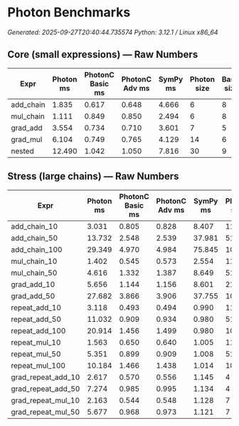 # Photon Benchmarks
_Generated: 2025-09-27T20:40:44.735574_
_Python: 3.12.1 / Linux x86_64_

## Core (small expressions) — Raw Numbers

| Expr | Photon ms | PhotonC Basic ms | PhotonC Adv ms | SymPy ms | Photon size | Basic size | Adv size | SymPy size | CompRaw | CompBasic | CompAdv | SpeedRaw | SpeedBasic | SpeedAdv |
|------|-----------|------------------|----------------|----------|-------------|------------|----------|------------|---------|-----------|---------|----------|-----------|----------|
| add_chain | 1.835 | 0.617 | 0.648 | 4.666 | 6 | 8 | 8 | 8 | 25.00% | 0.00% | 0.00% | 0.39× | 0.13× | 0.14× |
| mul_chain | 1.111 | 0.849 | 0.850 | 2.494 | 6 | 8 | 8 | 8 | 25.00% | 0.00% | 0.00% | 0.45× | 0.34× | 0.34× |
| grad_add | 3.554 | 0.734 | 0.710 | 3.601 | 7 | 5 | 5 | 5 | -40.00% | 0.00% | 0.00% | 0.99× | 0.20× | 0.20× |
| grad_mul | 6.104 | 0.749 | 0.765 | 4.129 | 14 | 6 | 6 | 6 | -133.33% | 0.00% | 0.00% | 1.48× | 0.18× | 0.19× |
| nested | 12.490 | 1.042 | 1.050 | 7.816 | 30 | 9 | 9 | 9 | -233.33% | 0.00% | 0.00% | 1.60× | 0.13× | 0.13× |

## Stress (large chains) — Raw Numbers

| Expr | Photon ms | PhotonC Basic ms | PhotonC Adv ms | SymPy ms | Photon size | Basic size | Adv size | SymPy size | CompRaw | CompBasic | CompAdv | SpeedRaw | SpeedBasic | SpeedAdv |
|------|-----------|------------------|----------------|----------|-------------|------------|----------|------------|---------|-----------|---------|----------|-----------|----------|
| add_chain_10 | 3.031 | 0.805 | 0.828 | 8.407 | 11 | 11 | 11 | 11 | 0.00% | 0.00% | 0.00% | 0.36× | 0.10× | 0.10× |
| add_chain_50 | 13.732 | 2.548 | 2.539 | 37.981 | 51 | 51 | 51 | 51 | 0.00% | 0.00% | 0.00% | 0.36× | 0.07× | 0.07× |
| add_chain_100 | 29.349 | 4.970 | 4.984 | 75.845 | 101 | 101 | 101 | 101 | 0.00% | 0.00% | 0.00% | 0.39× | 0.07× | 0.07× |
| mul_chain_10 | 1.402 | 0.545 | 0.573 | 2.554 | 11 | 11 | 11 | 11 | 0.00% | 0.00% | 0.00% | 0.55× | 0.21× | 0.22× |
| mul_chain_50 | 4.616 | 1.332 | 1.387 | 8.649 | 51 | 51 | 51 | 51 | 0.00% | 0.00% | 0.00% | 0.53× | 0.15× | 0.16× |
| grad_add_10 | 5.656 | 1.144 | 1.156 | 8.601 | 21 | 12 | 12 | 12 | -75.00% | 0.00% | 0.00% | 0.66× | 0.13× | 0.13× |
| grad_add_50 | 27.682 | 3.866 | 3.906 | 37.755 | 101 | 52 | 52 | 52 | -94.23% | 0.00% | 0.00% | 0.73× | 0.10× | 0.10× |
| repeat_add_10 | 3.118 | 0.493 | 0.494 | 0.990 | 11 | 3 | 3 | 3 | -266.67% | 0.00% | 0.00% | 3.15× | 0.50× | 0.50× |
| repeat_add_50 | 11.032 | 0.909 | 0.934 | 0.980 | 51 | 3 | 3 | 3 | -1600.00% | 0.00% | 0.00% | 11.26× | 0.93× | 0.95× |
| repeat_add_100 | 20.914 | 1.456 | 1.499 | 0.980 | 101 | 3 | 3 | 3 | -3266.67% | 0.00% | 0.00% | 21.34× | 1.49× | 1.53× |
| repeat_mul_10 | 1.563 | 0.650 | 0.640 | 1.005 | 11 | 3 | 3 | 3 | -266.67% | 0.00% | 0.00% | 1.56× | 0.65× | 0.64× |
| repeat_mul_50 | 5.351 | 0.899 | 0.909 | 1.008 | 51 | 3 | 3 | 3 | -1600.00% | 0.00% | 0.00% | 5.31× | 0.89× | 0.90× |
| repeat_mul_100 | 10.184 | 1.466 | 1.438 | 1.014 | 101 | 3 | 3 | 3 | -3266.67% | 0.00% | 0.00% | 10.04× | 1.45× | 1.42× |
| grad_repeat_add_10 | 2.617 | 0.570 | 0.556 | 1.145 | 4 | 4 | 4 | 4 | 0.00% | 0.00% | 0.00% | 2.29× | 0.50× | 0.49× |
| grad_repeat_add_50 | 7.274 | 0.985 | 0.995 | 1.134 | 4 | 4 | 4 | 4 | 0.00% | 0.00% | 0.00% | 6.42× | 0.87× | 0.88× |
| grad_repeat_mul_10 | 2.163 | 0.544 | 0.548 | 1.128 | 7 | 4 | 4 | 4 | -75.00% | 0.00% | 0.00% | 1.92× | 0.48× | 0.49× |
| grad_repeat_mul_50 | 5.677 | 0.968 | 0.973 | 1.121 | 7 | 4 | 4 | 4 | -75.00% | 0.00% | 0.00% | 5.06× | 0.86× | 0.87× |